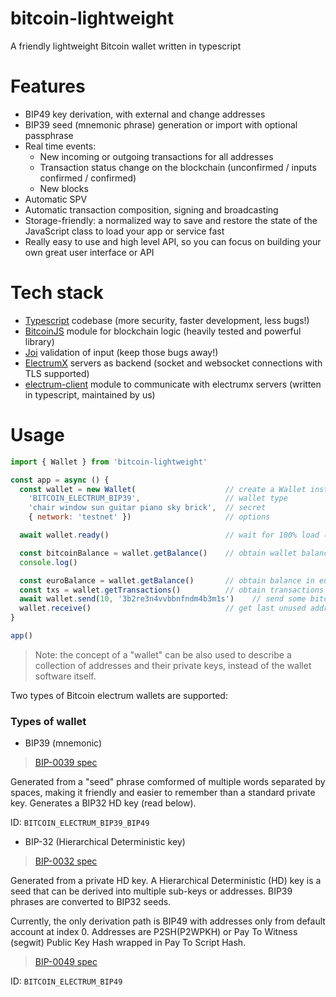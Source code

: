 # bitcoin-lightweight

A friendly lightweight Bitcoin wallet written in typescript

# Features

-   BIP49 key derivation, with external and change addresses
-   BIP39 seed (mnemonic phrase) generation or import with optional passphrase
-   Real time events:
    -   New incoming or outgoing transactions for all addresses
    -   Transaction status change on the blockchain (unconfirmed / inputs confirmed / confirmed)
    -   New blocks
-   Automatic SPV
-   Automatic transaction composition, signing and broadcasting
-   Storage-friendly: a normalized way to save and restore the state of the JavaScript class to load your app or service fast
-   Really easy to use and high level API, so you can focus on building your own great user interface or API

# Tech stack

- [Typescript](https://www.typescriptlang.org/) codebase (more security, faster development, less bugs!)
- [BitcoinJS](https://github.com/bitcoinjs/bitcoinjs-lib/) module for blockchain logic (heavily tested and powerful library)
- [Joi](https://github.com/hapijs/joi) validation of input (keep those bugs away!)
- [ElectrumX](https://electrumx.readthedocs.io/en/latest/) servers as backend (socket and websocket connections with TLS supported)
- [electrum-client](https://github.com/DaniGuardiola/node-electrum-client) module to communicate with electrumx servers (written in typescript, maintained by us)

# Usage

```js
import { Wallet } from 'bitcoin-lightweight'

const app = async () {
  const wallet = new Wallet(                    // create a Wallet instance
    'BITCOIN_ELECTRUM_BIP39',                   // wallet type
    'chair window sun guitar piano sky brick',  // secret
    { network: 'testnet' })                     // options

  await wallet.ready()                          // wait for 100% load (all data downloaded, parsed and processed)

  const bitcoinBalance = wallet.getBalance()    // obtain wallet balance in bitcoin
  console.log()

  const euroBalance = wallet.getBalance()       // obtain balance in euro
  const txs = wallet.getTransactions()          // obtain transactions
  await wallet.send(10, '3b2re3n4vvbbnfndm4b3m1s')    // send some bitcoin
  wallet.receive()                              // get last unused address
}

app()
```

> Note: the concept of a "wallet" can be also used to describe a collection of addresses and their private keys, instead of the wallet software itself.

Two types of Bitcoin electrum wallets are supported:

### Types of wallet

-   BIP39 (mnemonic)

> [BIP-0039 spec](github.com/bitcoin/bips/blob/master/bip-0039.mediawiki)

Generated from a "seed" phrase comformed of multiple words separated by spaces, making it friendly and easier to remember than a standard private key. Generates a BIP32 HD key (read below).

ID: `BITCOIN_ELECTRUM_BIP39_BIP49`

-   BIP-32 (Hierarchical Deterministic key)

> [BIP-0032 spec](github.com/bitcoin/bips/blob/master/bip-0032.mediawiki)

Generated from a private HD key. A Hierarchical Deterministic (HD) key is a seed that can be derived into multiple sub-keys or addresses. BIP39 phrases are converted to BIP32 seeds.

Currently, the only derivation path is BIP49 with addresses only from default account at index 0. Addresses are P2SH(P2WPKH) or Pay To Witness (segwit) Public Key Hash wrapped in Pay To Script Hash.

> [BIP-0049 spec](github.com/bitcoin/bips/blob/master/bip-004.mediawiki)

ID: `BITCOIN_ELECTRUM_BIP49`